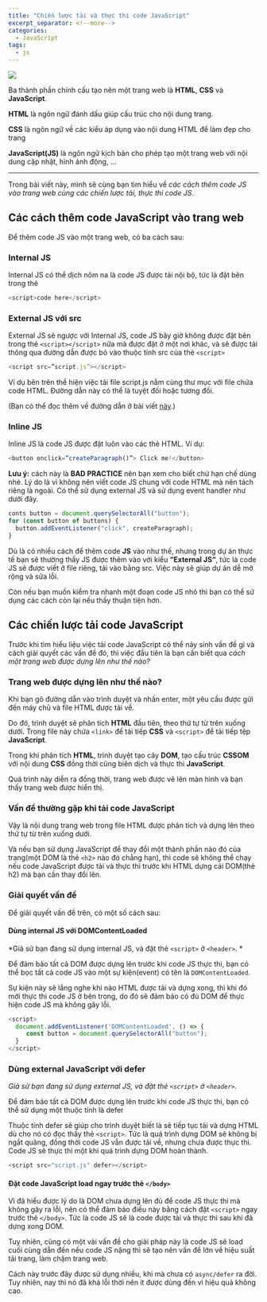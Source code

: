 ```yaml
---
title: "Chiến lược tải và thực thi code JavaScript"
excerpt_separator: <!--more-->
categories:
  - JavaScript
tags:
  - js
---
```


![](assets/images/2022/04/2022-04-17-chien-luoc-tai-thuc-thi-code-javascript-cover.webp)

Ba thành phần chính cấu tạo nên một trang web là **HTML**, **CSS** và **JavaScript**. 

**HTML** là ngôn ngữ đánh dấu giúp cấu trúc cho nội dung trang. 

**CSS** là ngôn ngữ về các kiểu áp dụng vào nội dung HTML để làm đẹp cho trang

**JavaScript(JS)** là ngôn ngữ kịch bản cho phép tạo một trang web với nội dung cập nhật, hình ảnh động, …

---

Trong bài viết này, mình sẽ cùng bạn tìm hiểu về *các cách thêm code JS vào trang web cùng các chiến lược tải, thực thi code JS*.

## Các cách thêm code JavaScript vào trang web
Để thêm code JS vào một trang web, có ba cách sau:

### Internal JS

Internal JS có thể dịch nôm na là code JS được tải nội bộ, tức là đặt bên trong thẻ <script></script>

```js
<script>code here</script>
```


### External JS với src

External JS sẽ ngược với Internal JS, code JS bây giờ không được đặt bên trong thẻ `<script></script>` nữa mà được đặt ở một nơi khác, và sẽ được tải thông qua đường dẫn được bỏ vào thuộc tính src của thẻ `<script>`

```js
<script src=”script.js”></script>
```

Ví dụ bên trên thể hiện việc tải file script.js nằm cùng thư mục với file chứa code HTML. Đường dẫn này có thể là tuyệt đối hoặc tương đối. 

(Bạn có thể đọc thêm về đường dẫn ở bài viết [này](https://beautyoncode.com/lam-quen-cau-lenh-va-he-thong-tap-tin-trong-linux/).)

### Inline JS

Inline JS là code JS được đặt luôn vào các thẻ HTML. Ví dụ:

```js
<button onclick=”createParagraph()”> Click me!</button>
```

**Lưu ý:** cách này là **BAD PRACTICE** nên bạn xem cho biết chứ hạn chế dùng nhé. Lý do là vì không nên viết code JS chung với code HTML mà nên tách riêng là ngoài. Có thể sử dụng external JS và sử dụng event handler như dưới đây.

```js
conts button = document.querySelectorAll("button");
for (const button of buttons) {
  button.addEventListener("click", createParagraph);
}
```

Dù là có nhiều cách để thêm code **JS** vào như thế, nhưng trong dự án thực tế bạn sẽ thường thấy JS được thêm vào với kiểu **“External JS“**, tức là code JS sẽ được viết ở file riêng, tải vào bằng src. Việc này sẽ giúp dự án dễ mở rộng và sửa lỗi.

Còn nếu bạn muốn kiểm tra nhanh một đoạn code JS nhỏ thì bạn có thể sử dụng các cách còn lại nếu thấy thuận tiện hơn.

## Các chiến lược tải code JavaScript

Trước khi tìm hiểu liệu việc tải code JavaScript có thể nảy sinh vấn đề gì và cách giải quyết các vấn đề đó, thì việc đầu tiên là bạn cần biết qua *cách một trang web được dựng lên như thế nào?*

### Trang web được dựng lên như thế nào?

Khi bạn gõ đường dẫn vào trình duyệt và nhấn enter, một yêu cầu được gửi đến máy chủ và file HTML được tải về. 

Do đó, trình duyệt sẽ phân tích **HTML** đầu tiên, theo thứ tự từ trên xuống dưới. Trong file này chứa `<link>` để tải tiếp **CSS** và `<script>` để tải tiếp tệp **JavaScript**.

Trong khi phân tích **HTML**, trình duyệt tạo cây **DOM**, tạo cấu trúc **CSSOM** với nội dung **CSS** đồng thời cũng biên dịch và thực thi **JavaScript**.

Quá trình này diễn ra đồng thời, trang web được vẽ lên màn hình và bạn thấy trang web được hiển thị.
    
### Vấn đề thường gặp khi tải code JavaScript

Vậy là nội dung trang web trong file HTML được phân tích và dựng lên theo thứ tự từ trên xuống dưới. 

Và nếu bạn sử dụng JavaScript để thay đổi một thành phần nào đó của trang(một DOM là thẻ `<h2>` nào đó chẳng hạn), thì code sẽ không thể chạy nếu code JavaScript được tải và thực thi trước khi HTML dựng cái DOM(thẻ h2) mà bạn cần thay đổi lên.
    

### Giải quyết vấn đề

Để giải quyết vấn đề trên, có một số cách sau:

#### Dùng internal JS với **DOMContentLoaded**

*Giả sử bạn đang sử dụng internal JS, và đặt thẻ `<script>` ở `<header>`. *

Để đảm bảo tất cả DOM được dựng lên trước khi code JS thực thi, bạn có thể bọc tất cả code JS vào một sự kiện(event) có tên là `DOMContentLoaded`. 

Sự kiện này sẽ lắng nghe khi nào HTML được tải và dựng xong, thì khi đó mới thực thi code JS ở bên trong, do đó sẽ đảm bảo có đủ DOM để thực hiện code JS mà không gây lỗi.
    
```js
<script>
  document.addEventListener('DOMContentLoaded', () => {
     const button = document.querySelectorAll("button");  
  }
</script>
```
   

### Dùng external JavaScript với defer
    
*Giả sử bạn đang sử dụng external JS, và đặt thẻ `<script>` ở `<header>`.*

Để đảm bảo tất cả DOM được dựng lên trước khi code JS thực thi, bạn có thể sử dụng một thuộc tính là defer

Thuộc tính defer sẽ giúp cho trình duyệt biết là sẽ tiếp tục tải và dựng HTML dù cho nó có đọc thấy thẻ `<script>`. Tức là quá trình dựng DOM sẽ không bị ngắt quãng, đồng thời code JS vẫn được tải về, nhưng chưa được thực thi. Code JS sẽ thực thi một khi quá trình dựng DOM hoàn thành.

```js
<script src="script.js" defer></script>
```

#### Đặt code JavaScript load ngay trước thẻ `</body>`

Vì đã hiểu được lý do là DOM chưa dựng lên đủ để code JS thực thi mà không gây ra lỗi, nên có thể đảm bảo điều này bằng cách đặt `<script>` ngay trước thẻ `</body>`. Tức là code JS sẽ là code được tải và thực thi sau khi đã dựng xong DOM. 

Tuy nhiên, cũng có một vài vấn đề cho giải pháp này là code JS sẽ load cuối cùng dẫn đến nếu code JS nặng thì sẽ tạo nên vấn đề lớn về hiệu suất tải trang, làm chậm trang web. 

Cách này trước đây được sử dụng nhiều, khi mà chưa có `async/defer` ra đời. Tuy nhiên, nay thì nó đã khá lỗi thời nên ít được dùng đến vì hiệu quả không cao.
